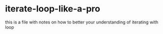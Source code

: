 # iterate-loop-like-a-pro
this is a file with notes on how to better your understanding of iterating with  loop
